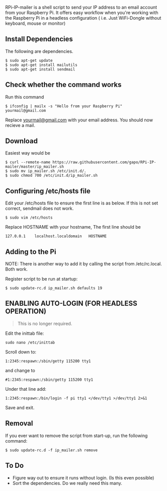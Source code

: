 RPi-IP-mailer is a shell script to send your IP address to an email account from your Raspberry Pi. It offers easy workflow when you're working with the Raspberry Pi in a headless configuration ( i.e. Just WiFi-Dongle without keyboard, mouse or monitor)

Install Dependencies
---
The following are dependencies.

	$ sudo apt-get update
	$ sudo apt-get install mailutils
	$ sudo apt-get install sendmail

Check whether the command works
---

Run this command

	$ ifconfig | mailx -s "Hello from your Raspberry Pi" yourmail@gmail.com

Replace yourmail@gmail.com with your email address. You should now recieve a mail.

Download 
---

Easiest way would be
	
	$ curl --remote-name https://raw.githubusercontent.com/gapo/RPi-IP-mailer/master/ip_mailer.sh
	$ sudo mv ip_mailer.sh /etc/init.d/.
	$ sudo chmod 700 /etc/init.d/ip_mailer.sh

Configuring /etc/hosts file
---

Edit your /etc/hosts file to ensure the first line is as below. If this is not set correct, sendmail does not work. 

	$ sudo vim /etc/hosts
	
Replace HOSTNAME with your hostname, The first line should be

	127.0.0.1    localhost.localdomain   HOSTNAME

Adding to the Pi
---

NOTE: There is another way to add it by calling the script from /etc/rc.local. Both work.

Register script to be run at startup:

    $ sudo update-rc.d ip_mailer.sh defaults 19

ENABLING AUTO-LOGIN (FOR HEADLESS OPERATION)
---

> This is no longer required.

Edit the inittab file:

	sudo nano /etc/inittab

Scroll down to:

	1:2345:respawn:/sbin/getty 115200 tty1

and change to

	#1:2345:respawn:/sbin/getty 115200 tty1

Under that line add:

	1:2345:respawn:/bin/login -f pi tty1 </dev/tty1 >/dev/tty1 2>&1

Save and exit.

Removal
---

If you ever want to remove the script from start-up, run the following command:

	$ sudo update-rc.d -f ip_mailer.sh remove 
	
To Do
---

- Figure way out to ensure it runs without login. (Is this even possible)
- Sort the dependencies. Do we really need this many.
